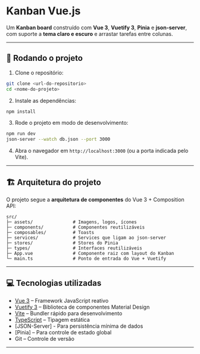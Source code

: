 # Kanban Vue.js

Um **Kanban board** construído com **Vue 3**, **Vuetify 3**, **Pinia** e **json-server**, com suporte a **tema claro e escuro** e arrastar tarefas entre colunas.

---

## 🚀 Rodando o projeto

1. Clone o repositório:

```bash
git clone <url-do-repositorio>
cd <nome-do-projeto>
```

2. Instale as dependências:

```bash
npm install
```

3. Rode o projeto em modo de desenvolvimento:

```bash
npm run dev
json-server --watch db.json --port 3000
```

4. Abra o navegador em `http://localhost:3000` (ou a porta indicada pelo Vite).

---

## 🏗 Arquitetura do projeto

O projeto segue a **arquitetura de componentes** do Vue 3 + Composition API:

```
src/
├─ assets/               # Imagens, logos, ícones
├─ components/           # Componentes reutilizáveis
├─ composables/          # Toasts
├─ services/             # Services que ligam ao json-server
├─ stores/               # Stores do Pinia
├─ types/                # Interfaces reutilizáveis
├─ App.vue               # Componente raiz com layout do Kanban
└─ main.ts               # Ponto de entrada do Vue + Vuetify
```

---

## 💻 Tecnologias utilizadas

- [Vue 3](https://vuejs.org/) – Framework JavaScript reativo
- [Vuetify 3](https://vuetifyjs.com/) – Biblioteca de componentes Material Design
- [Vite](https://vitejs.dev/) – Bundler rápido para desenvolvimento
- [TypeScript](https://www.typescriptlang.org/) – Tipagem estática
- [JSON-Server] - Para persistência mínima de dados
- [Pinia] – Para controle de estado global
- Git – Controle de versão

---
